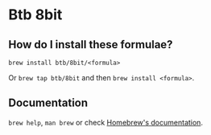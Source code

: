 # Btb 8bit

## How do I install these formulae?

`brew install btb/8bit/<formula>`

Or `brew tap btb/8bit` and then `brew install <formula>`.

## Documentation

`brew help`, `man brew` or check [Homebrew's documentation](https://docs.brew.sh).
